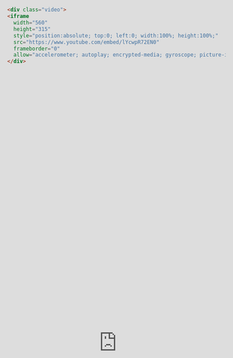 ```yaml
---
layout: post
author: thomas
---
```


As an Open Source advocate, being the _by far_ most active contributor to GitHub in Cyprus, I am obviously
passionated and opinionated about Open Source - And during my 20+ years of contributing code to open source projects, and having
maintained open source projects myself, I can tell you that the defining difference between a successful project
and one that fails is _documentation_. If you write the best open source library in the world, but don't provide
documentation, your code might as well exist within a black hole. Nobody _can_ use a project that's
not documented, regardless of how well written it is.

If you look carefully at the URL of this website, and/or the HTTP headers returned from this site, you will
notice that it's hosted by GitHub. GitHub has an initiative called [GitHub Pages](https://pages.github.com/).
GitHub Pages allows you to host any static content you wish for free. In addition, they provide [Jekyll](https://jekyllrb.com/)
integration, allowing you to automagically transform your static Markdown files into HTML, and serve it with
blistering speed from GitHub's servers. This provides you with a remarkably solid infrastructure to document
your Open Source thing, whatever _"your thing"_ might actually be.

To help facilitate for more, better, and higher quality Open Source in the world, we at Aista have decided to give away
the Jekyll theme you're looking at here for _free_. The theme was explicitly created to document our
own Open Source project [Magic Cloud](https://github.com/polterguy/magic), and is created with the philosophy
of _content first_. Implying the content is the most important thing on this site, in addition to allowing
users to navigate our content as easy as possible, to find whatever it is they are currently looking for in
order to use your Open Source project.

The theme is based around the assumption of that there's one _"Most Wanted Response"_ you would like to
guide users into, which is easily configured using the _"mwr"_ configuration setting in your _"\_config.yml"_
file. This could be to star your project on GitHub, download the latest code, or whatever really. You can
see our MWR at the top/right corner of this page. It's the button that says _"Start"_, and it guides
users to the _"Getting Started with Magic and Hyperlambda"_ tutorial.

## Using a high quality Jekyll Theme

If you want to use our theme, it's very easy - You can find its code [here](https://github.com/polterguy/aista-jekyll).
The theme requires some configuration by adding a _"\_config.yml"_ file, a _"blog.html"_ file, and creating a
folder caller _"\_posts"_ where you put your Markdown blog posts, _if_ you want to use blogging with your site.
You can check out the structure of this GitHub page [here](https://github.com/polterguy/polterguy.github.io) to
get a feeling for how you need to structure your site if you want to use the Aista Jekyll Theme.

With this theme you've got complete control over your content, navigation, and even how your blog ends up
looking like - But more importantly, you're documenting your site on a high quality SEO foundation, easily
allowing your users to find your Open Source library's documentation, with high quality fonts, making
your documentation easy to read and navigate. And you're _not paying as much as a nickle to host it_.
This allows you to use nothing but your own energy and faith in your ability to study, improve, and work,
for then to use these abilities to create something nice for the world, and document it such that others can
access it. As an additional bonus, when hosting your site with GitHub, there are no banners, no advertisement,
and nothing coming in between you, your readers, and your open source code and documentation.

**Notice** - Our Aista Jekyll Theme is also explicitly created to make YouTube videos _"pop out"_, something
you can see below.

<div class="video">
<iframe width="560" height="315" style="position:absolute; top:0; left:0; width:100%; height:100%;" src="https://www.youtube.com/embed/lYcwpR72EN0" frameborder="0" allow="accelerometer; autoplay; encrypted-media; gyroscope; picture-in-picture" allowfullscreen></iframe>
</div>

The HTML/Markdown required to inject a YouTube video such as I do above, is as follows.

```html
<div class="video">
<iframe
  width="560"
  height="315"
  style="position:absolute; top:0; left:0; width:100%; height:100%;"
  src="https://www.youtube.com/embed/lYcwpR72EN0"
  frameborder="0"
  allow="accelerometer; autoplay; encrypted-media; gyroscope; picture-in-picture" allowfullscreen></iframe>
</div>
```

And, the theme also has high quality support for code snippets, such as you can see above with our HTML code example.
Images will also _"pop out"_ in a similar fashion.

## Why create open source anyway?

The above might be your only remaining question at this point. However, if you need that question answered,
I suspect you might want to chose a different career path than software development. Because in the end,
no software developer became a great software developer because he found intelligent answers to the above
question. Still most great developers are actively contributing to several open source projects.

However, when that is said, almost every single job I have personally ever had, I was given at least partially
because I was able to show case my open source code. And my current company, whom I happen to be CEO of,
having secured VC funding for, to hire a handful of software developers for a period of 3 years before we
need to start making money for ourselves - _Was exclusively based upon my open source code_.

But in the end, you contribute to open source projects because you _want_ to contribute to open source
projects. There are no intelligent answers beyond that really. A duck is what a duck is, and contributing
should by itself be its own reward. If you wish to add a link to PayPal or some _"buy me a coffee"_ thing
on your site, you're of course welcome to do that, and with a highly popular open source project, you can
expect _some_ donations to roll in over time - But really, your motivation for contributing and creating
your own open source code should really be as simple as follows ...

> Because I can, and I want to ...

Anyways, feel free to use our [Aista Jekyll Theme](https://github.com/polterguy/aista-jekyll) as you see
fit, for whatever purpose you might have. The thing is Creative Commons Attribution ShareAlike licensed,
implying it's free for all to use, as long as you keep the backlink of course.
